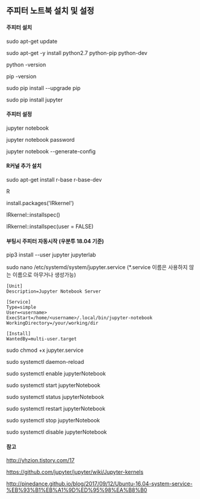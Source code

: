 ## 주피터 노트북 설치 및 설정

#### 주피터 설치 

sudo apt-get update

sudo apt-get -y install python2.7 python-pip python-dev

python -version

pip -version

sudo pip install --upgrade pip

sudo pip install jupyter

#### 주피터 설정

jupyter notebook

jupyter notebook password

jupyter notebook --generate-config

#### R커널 추가 설치

sudo apt-get install r-base r-base-dev

R

install.packages('IRkernel')

IRkernel::installspec()

IRkernel::installspec(user = FALSE)

#### 부팅시 주피터 자동시작 (우분투 18.04 기준)

pip3 install --user jupyter jupyterlab

sudo nano /etc/systemd/system/jupyter.service (*.service 이름은 사용하지 않는 이름으로 아무거나 생성가능)

```
[Unit]
Description=Jupyter Notebook Server

[Service]
Type=simple
User=<username>
ExecStart=/home/<username>/.local/bin/jupyter-notebook
WorkingDirectory=/your/working/dir

[Install]
WantedBy=multi-user.target
```
sudo chmod +x jupyter.service

sudo systemctl daemon-reload

sudo systemctl enable jupyterNotebook

sudo systemctl start jupyterNotebook

sudo systemctl status jupyterNotebook

sudo systemctl restart jupyterNotebook

sudo systemctl stop jupyterNotebook

sudo systemctl disable jupyterNotebook

#### 참고

http://yhzion.tistory.com/17

https://github.com/jupyter/jupyter/wiki/Jupyter-kernels

http://pinedance.github.io/blog/2017/09/12/Ubuntu-16.04-system-service-%EB%93%B1%EB%A1%9D%ED%95%98%EA%B8%B0

